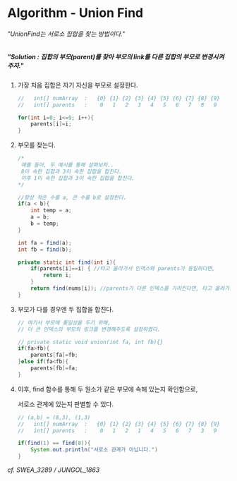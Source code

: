 # Algorithm - Union Find

###### "UnionFind는 서로소 집합을 찾는 방법이다."



##### "Solution : 집합의 부모(parent)를 찾아 부모의 link를 다른 집합의 부모로 변경시켜주자."

1. 가장 처음 집합은 자기 자신을 부모로 설정한다.

   ``` java
   //	int[] numArray	:	{0} {1} {2} {3} {4} {5} {6} {7} {8} {9}
   //	int[] parents	:	 0   1   2   3   4   5   6   7   8   9
   
   for(int i=0; i<=9; i++){
       parents[i]=i;
   }
   ```



2. 부모를 찾는다.

   ```java
   /*	
   	예를 들어, 두 예시를 통해 살펴보자..
   	8이 속한 집합과 3이 속한 집합을 합친다.
   	이후 1이 속한 집합과 3이 속한 집합을 합친다.
   */
   
   //항상 작은 수를 a, 큰 수를 b로 설정한다.
   if(a < b){
       int temp = a;
       a = b;
       b = temp;
   }
   
   int fa = find(a);
   int fb = find(b);
   
   private static int find(int i){
       if(parents[i]==i) { //타고 올라가서 인덱스와 parents가 동일하다면,
           return i;
       }
       return find(nums[i]); //parents가 다른 인덱스를 가리킨다면, 타고 올라가자.
   }
   ```

   

3. 부모가 다를 경우엔 두 집합을 합친다.

   ```java
   // 여기서 부모에 통일성을 두기 위해,
   // 더 큰 인덱스의 부모의 링크를 변경해주도록 설정하였다.
   
   // private static void union(int fa, int fb){}
   if(fa>fb){
       parents[fa]=fb;
   }else if(fa<fb){
       parents[fb]=fa;
   }
   ```



4. 이후, find 함수를 통해 두 원소가 같은 부모에 속해 있는지 확인함으로,

   서로소 관계에 있는지 판별할 수 있다.

   ```java
   // (a,b) = (8,3), (1,3)
   //	int[] numArray	:	{0} {1} {2} {3} {4} {5} {6} {7} {8} {9}
   //	int[] parents	:	 0   1   2   1   4   5   6   7   3   9
   
   if(find(1) == find(8)){
       System.out.println("서로소 관계가 아닙니다.")
   }
   ```

   

*cf. SWEA_3289 / JUNGOL_1863*

​	